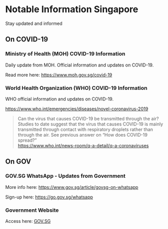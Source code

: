 # Notable Information Singapore
Stay updated and informed


## On COVID-19

### Ministry of Health (MOH) COVID-19 Information
Daily update from MOH. Official information and updates on COVID-19.

Read more here: <https://www.moh.gov.sg/covid-19>

### World Health Organization (WHO) COVID-19 Information
WHO official information and updates on COVID-19.

<https://www.who.int/emergencies/diseases/novel-coronavirus-2019>


>Can the virus that causes COVID-19 be transmitted through the air?  
>Studies to date suggest that the virus that causes COVID-19 is mainly transmitted through contact with respiratory droplets rather than through the air.  See previous answer on “How does COVID-19 spread?”<br/> 
<https://www.who.int/news-room/q-a-detail/q-a-coronaviruses>  
  
## On GOV

### GOV.SG WhatsApp - Updates from Government

More info here: <https://www.gov.sg/article/govsg-on-whatsapp>

Sign-up here: <https://go.gov.sg/whatsapp>
  
### Government Website
Access here: [GOV.SG](https://www.gov.sg)
